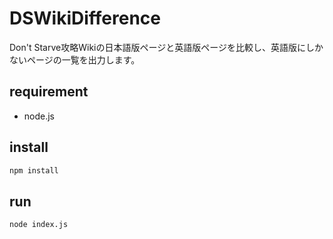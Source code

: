 # DSWikiDifference
Don't Starve攻略Wikiの日本語版ページと英語版ページを比較し、英語版にしかないページの一覧を出力します。

## requirement
- node.js

## install
```sh
npm install
```

## run
```sh
node index.js
```
